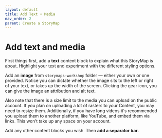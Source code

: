```yaml
---
layout: default
title: Add Text + Media
nav_order: 2
parent: Create a StoryMap
---
```

# Add text and media

First things first, add a **text** content block to explain what this StoryMap is about. Highlight your text and experiment with the different styling options. 

Add an **image** from `storymaps-workshop` folder — either your own or one provided. Notice you can dictate whether the image sits to the left or right of your text, or takes up the width of the screen. Clicking the gear icon, you can give the image an attribution and alt text. 

Also note that there is a size limit to the media you can upload on the public account. If you plan on uploading a lot of rasters to your Content, you may need to resize them. Additionally, if you have long videos it's recommended you upload them to another platform, like YouTube, and embed them via links. This won't take up any space on your account.

Add any other content blocks you wish. Then **add a separator bar**. 

